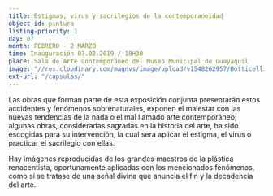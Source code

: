 ```yaml
---
title: Estigmas, virus y sacrilegios de la contemporaneidad
object-id: pintura
listing-priority: 1
day: 07 
month: FEBRERO - 2 MARZO
time: Inauguración 07.02.2019 / 18H30
place: Sala de Arte Contemporáneo del Museo Municipal de Guayaquil
image: "//res.cloudinary.com/magnvs/image/upload/v1548262957/Botticelliz_kdk2ps.jpg"
ext-url: "/capsulas/"
---
```


Las obras que forman parte de esta exposición conjunta presentarán estos accidentes y fenómenos sobrenaturales, exponen
el malestar con las nuevas tendencias de la nada o el mal llamado arte contemporáneo; algunas obras, consideradas sagradas en la historia 
del arte, ha sido escogidas para su intervención, la cual será aplicar el estigma, el virus o practicar el sacrilegio con ellas.  

Hay imágenes reproducidas de los grandes maestros de la plástica renacentista,
oportunamente aplicadas con los mencionados fenómenos, como si se tratase de una señal 
divina que anuncia el fin y la decadencia del arte.
